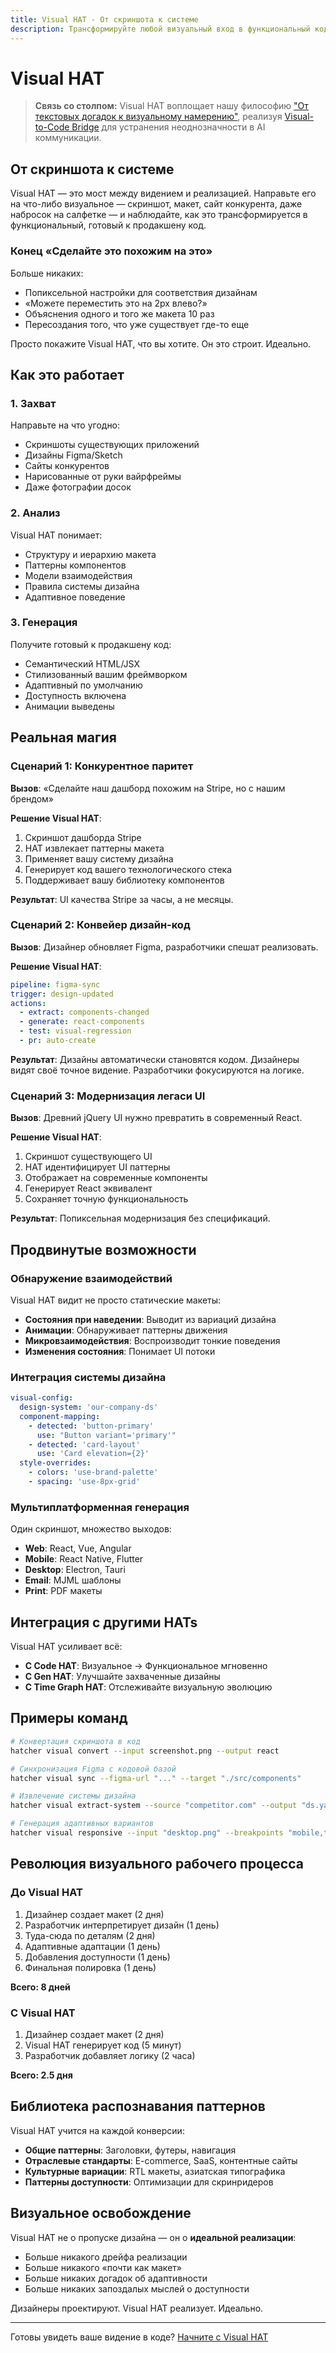 ```yaml
---
title: Visual HAT - От скриншота к системе
description: Трансформируйте любой визуальный вход в функциональный код. От макетов до скриншотов до рисунков на доске — если вы можете это увидеть, Visual HAT может это построить.
---
```


# <DocIcon type="visual" inline /> Visual HAT

> **Связь со столпом:** Visual HAT воплощает нашу философию ["От текстовых догадок к визуальному намерению"](/ru/philosophy#pillar-1-from-textual-guesswork-to-visual-intent), реализуя [Visual-to-Code Bridge](/ru/visual-to-code) для устранения неоднозначности в AI коммуникации.

## От скриншота к системе

Visual HAT — это мост между видением и реализацией. Направьте его на что-либо визуальное — скриншот, макет, сайт конкурента, даже набросок на салфетке — и наблюдайте, как это трансформируется в функциональный, готовый к продакшену код.

### Конец «Сделайте это похожим на это»

Больше никаких:

- Попиксельной настройки для соответствия дизайнам
- «Можете переместить это на 2px влево?»
- Объяснения одного и того же макета 10 раз
- Пересоздания того, что уже существует где-то еще

Просто покажите Visual HAT, что вы хотите. Он это строит. Идеально.

## Как это работает

### 1. Захват

Направьте на что угодно:

- Скриншоты существующих приложений
- Дизайны Figma/Sketch
- Сайты конкурентов
- Нарисованные от руки вайрфреймы
- Даже фотографии досок

### 2. Анализ

Visual HAT понимает:

- Структуру и иерархию макета
- Паттерны компонентов
- Модели взаимодействия
- Правила системы дизайна
- Адаптивное поведение

### 3. Генерация

Получите готовый к продакшену код:

- Семантический HTML/JSX
- Стилизованный вашим фреймворком
- Адаптивный по умолчанию
- Доступность включена
- Анимации выведены

## Реальная магия

### Сценарий 1: Конкурентное паритет

**Вызов**: «Сделайте наш дашборд похожим на Stripe, но с нашим брендом»

**Решение Visual HAT**:

1. Скриншот дашборда Stripe
2. HAT извлекает паттерны макета
3. Применяет вашу систему дизайна
4. Генерирует код вашего технологического стека
5. Поддерживает вашу библиотеку компонентов

**Результат**: UI качества Stripe за часы, а не месяцы.

### Сценарий 2: Конвейер дизайн-код

**Вызов**: Дизайнер обновляет Figma, разработчики спешат реализовать.

**Решение Visual HAT**:

```yaml
pipeline: figma-sync
trigger: design-updated
actions:
  - extract: components-changed
  - generate: react-components
  - test: visual-regression
  - pr: auto-create
```

**Результат**: Дизайны автоматически становятся кодом. Дизайнеры видят своё точное видение. Разработчики фокусируются на логике.

### Сценарий 3: Модернизация легаси UI

**Вызов**: Древний jQuery UI нужно превратить в современный React.

**Решение Visual HAT**:

1. Скриншот существующего UI
2. HAT идентифицирует UI паттерны
3. Отображает на современные компоненты
4. Генерирует React эквивалент
5. Сохраняет точную функциональность

**Результат**: Попиксельная модернизация без спецификаций.

## Продвинутые возможности

### Обнаружение взаимодействий

Visual HAT видит не просто статические макеты:

- **Состояния при наведении**: Выводит из вариаций дизайна
- **Анимации**: Обнаруживает паттерны движения
- **Микровзаимодействия**: Воспроизводит тонкие поведения
- **Изменения состояния**: Понимает UI потоки

### Интеграция системы дизайна

```yaml
visual-config:
  design-system: 'our-company-ds'
  component-mapping:
    - detected: 'button-primary'
      use: "Button variant='primary'"
    - detected: 'card-layout'
      use: 'Card elevation={2}'
  style-overrides:
    - colors: 'use-brand-palette'
    - spacing: 'use-8px-grid'
```

### Мультиплатформенная генерация

Один скриншот, множество выходов:

- **Web**: React, Vue, Angular
- **Mobile**: React Native, Flutter
- **Desktop**: Electron, Tauri
- **Email**: MJML шаблоны
- **Print**: PDF макеты

## Интеграция с другими HATs

Visual HAT усиливает всё:

- **С Code HAT**: Визуальное → Функциональное мгновенно
- **С Gen HAT**: Улучшайте захваченные дизайны
- **С Time Graph HAT**: Отслеживайте визуальную эволюцию

## Примеры команд

```bash
# Конвертация скриншота в код
hatcher visual convert --input screenshot.png --output react

# Синхронизация Figma с кодовой базой
hatcher visual sync --figma-url "..." --target "./src/components"

# Извлечение системы дизайна
hatcher visual extract-system --source "competitor.com" --output "ds.yaml"

# Генерация адаптивных вариантов
hatcher visual responsive --input "desktop.png" --breakpoints "mobile,tablet"
```

## Революция визуального рабочего процесса

### До Visual HAT

1. Дизайнер создает макет (2 дня)
2. Разработчик интерпретирует дизайн (1 день)
3. Туда-сюда по деталям (2 дня)
4. Адаптивные адаптации (1 день)
5. Добавления доступности (1 день)
6. Финальная полировка (1 день)

**Всего: 8 дней**

### С Visual HAT

1. Дизайнер создает макет (2 дня)
2. Visual HAT генерирует код (5 минут)
3. Разработчик добавляет логику (2 часа)

**Всего: 2.5 дня**

## Библиотека распознавания паттернов

Visual HAT учится на каждой конверсии:

- **Общие паттерны**: Заголовки, футеры, навигация
- **Отраслевые стандарты**: E-commerce, SaaS, контентные сайты
- **Культурные вариации**: RTL макеты, азиатская типографика
- **Паттерны доступности**: Оптимизации для скринридеров

## Визуальное освобождение

Visual HAT не о пропуске дизайна — он о **идеальной реализации**:

- Больше никакого дрейфа реализации
- Больше никакого «почти как макет»
- Больше никаких догадок об адаптивности
- Больше никаких запоздалых мыслей о доступности

Дизайнеры проектируют. Visual HAT реализует. Идеально.

---

Готовы увидеть ваше видение в коде? [Начните с Visual HAT](/ru/getting-started#visual-hat)

<PageCTA
  title="От видения к идеальному коду"
  subtitle="Превращайте любой дизайн в попиксельную, адаптивную реализацию мгновенно"
  buttonText="Попробуйте Visual HAT"
  buttonLink="/ru/getting-started"
  buttonStyle="secondary"
  footer="Проектируйте один раз. Реализуйте идеально."
/>
